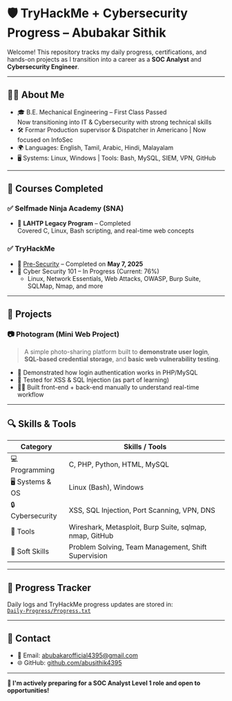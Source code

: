 # 🛡️ TryHackMe + Cybersecurity Progress – Abubakar Sithik

Welcome! This repository tracks my daily progress, certifications, and hands-on projects as I transition into a career as a **SOC Analyst** and **Cybersecurity Engineer**.

---

## 👨‍🎓 About Me

- 🎓 B.E. Mechanical Engineering – First Class Passed  
  Now transitioning into IT & Cybersecurity with strong technical skills
- 🛠 Formar Production supervisor & Dispatcher in Americano | Now focused on InfoSec
- 🌍 Languages: English, Tamil, Arabic, Hindi, Malayalam
- 🖥️ Systems: Linux, Windows | Tools: Bash, MySQL, SIEM, VPN, GitHub

---

## 🚀 Courses Completed

### ✅ Selfmade Ninja Academy (SNA)
- 🔰 **LAHTP Legacy Program** – Completed  
  Covered C, Linux, Bash scripting, and real-time web concepts

### ✅ TryHackMe
- 📜 [Pre-Security](https://github.com/abusithik4395/tryhackme-certifications/blob/main/Certifications/THM-ABUBAKARSITHIK.pdf) – Completed on **May 7, 2025**
- 🧠 Cyber Security 101 – In Progress (Current: 76%)  
  - Linux, Network Essentials, Web Attacks, OWASP, Burp Suite, SQLMap, Nmap, and more

---

## 🧪 Projects

### 📷 Photogram (Mini Web Project)
> A simple photo-sharing platform built to **demonstrate user login**, **SQL-based credential storage**, and **basic web vulnerability testing**.

- 🔐 Demonstrated how login authentication works in PHP/MySQL
- 🧨 Tested for XSS & SQL Injection (as part of learning)
- 👨‍💻 Built front-end + back-end manually to understand real-time workflow

---

## 🔍 Skills & Tools

| Category            | Skills / Tools                                         |
|---------------------|--------------------------------------------------------|
| 💻 Programming       | C, PHP, Python, HTML, MySQL                            |
| 🖥️ Systems & OS      | Linux (Bash), Windows                                  |
| 🔒 Cybersecurity     | XSS, SQL Injection, Port Scanning, VPN, DNS           |
| 🧰 Tools             | Wireshark, Metasploit, Burp Suite, sqlmap, nmap, GitHub |
| 🧠 Soft Skills       | Problem Solving, Team Management, Shift Supervision   |

---

## 📘 Progress Tracker

Daily logs and TryHackMe progress updates are stored in:  
[`Daily-Progress/Progress.txt`](./Daily-Progress/Progress.txt)

---

## 📩 Contact

- 📧 Email: abubakarofficial4395@gmail.com
- 🌐 GitHub: [github.com/abusithik4395](https://github.com/abusithik4395)

---

**📌 I'm actively preparing for a SOC Analyst Level 1 role and open to opportunities!**
